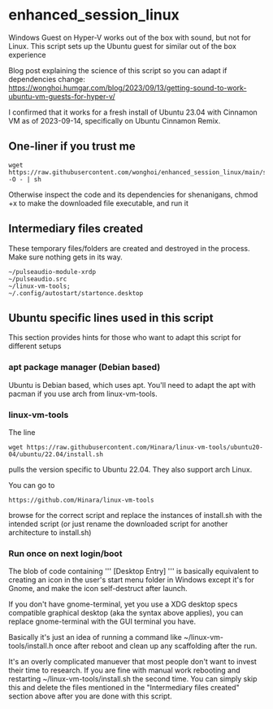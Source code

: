 # enhanced_session_linux
Windows Guest on Hyper-V works out of the box with sound, but not for Linux.
This script sets up the Ubuntu guest for similar out of the box experience

Blog post explaining the science of this script so you can adapt if dependencies change:
https://wonghoi.humgar.com/blog/2023/09/13/getting-sound-to-work-ubuntu-vm-guests-for-hyper-v/

I confirmed that it works for a fresh install of Ubuntu 23.04 with Cinnamon VM
as of 2023-09-14, specifically on Ubuntu Cinnamon Remix.

## One-liner if you trust me
```
wget https://raw.githubusercontent.com/wonghoi/enhanced_session_linux/main/setup_enhanced_session.sh -O - | sh
```

Otherwise inspect the code and its dependencies for shenanigans, chmod +x to make the downloaded file executable, and run it

## Intermediary files created
These temporary files/folders are created and destroyed in the process. Make sure nothing gets in its way.
```
~/pulseaudio-module-xrdp 
~/pulseaudio.src 
~/linux-vm-tools;
~/.config/autostart/startonce.desktop
```

## Ubuntu specific lines used in this script
This section provides hints for those who want to adapt this script for different setups

### apt package manager (Debian based)
Ubuntu is Debian based, which uses apt. You'll need to adapt the apt with pacman if you use arch from linux-vm-tools.

### linux-vm-tools
The line
```
wget https://raw.githubusercontent.com/Hinara/linux-vm-tools/ubuntu20-04/ubuntu/22.04/install.sh
```
pulls the version specific to Ubuntu 22.04. They also support arch Linux.

You can go to 
```
https://github.com/Hinara/linux-vm-tools
```
browse for the correct script and replace the instances of install.sh with the intended script (or just rename the downloaded script for another architecture to install.sh)

### Run once on next login/boot
The blob of code containing
'''
[Desktop Entry]
'''
is basically equivalent to creating an icon in the user's start menu folder in Windows except it's for Gnome, and make the icon self-destruct after launch.

If you don't have gnome-terminal, yet you use a XDG desktop specs compatible graphical desktop (aka the syntax above applies), you can replace gnome-terminal  with the GUI terminal you have.

Basically it's just an idea of running a command like ~/linux-vm-tools/install.h once after reboot and clean up any scaffolding after the run.

It's an overly complicated manuever that most people don't want to invest their time to research. If you are fine with manual work rebooting and restarting ~/linux-vm-tools/install.sh the second time. You can simply skip this and delete the files mentioned in the "Intermediary files created" section above after you are done with this script.
